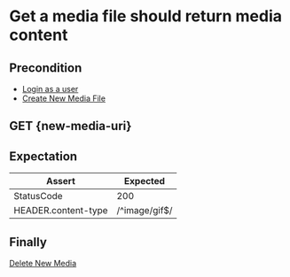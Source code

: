 # Get a media file should return media content

## Precondition

* [Login as a user](../common/login-with-user-1.md)
* [Create New Media File](../common/create-new-media.md)

## GET {new-media-uri}

## Expectation

| Assert | Expected |
| - | - |
| StatusCode | 200 |
| HEADER.content-type | /^image/gif$/ |

## Finally

[Delete New Media](../common/delete-new-media.md)
